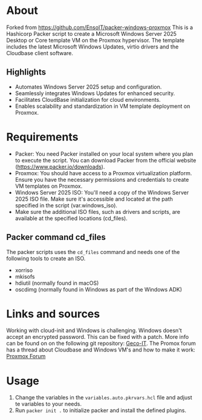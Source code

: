# About
Forked from <https://github.com/EnsoIT/packer-windows-proxmox>
This is a Hashicorp Packer script to create a Microsoft Windows Server 2025 Desktop or Core template VM on the Proxmox hypervisor. The template includes the latest Microsoft Windows Updates, virtio drivers and the Cloudbase client software.

## Highlights

- Automates Windows Server 2025 setup and configuration.
- Seamlessly integrates Windows Updates for enhanced security.
- Facilitates CloudBase initialization for cloud environments.
- Enables scalability and standardization in VM template deployment on Proxmox.

# Requirements

- Packer: You need Packer installed on your local system where you plan to execute the script. You can download Packer from the official website (https://www.packer.io/downloads).
- Proxmox: You should have access to a Proxmox virtualization platform. Ensure you have the necessary permissions and credentials to create VM templates on Proxmox.
- Windows Server 2025 ISO: You'll need a copy of the Windows Server 2025 ISO file. Make sure it's accessible and located at the path specified in the script (var.windows_iso).
- Make sure the additional ISO files, such as drivers and scripts, are available at the specified locations (cd_files).

## Packer command cd_files
The packer scripts uses the `cd_files` command and needs one of the following tools to create an ISO.

- xorriso
- mkisofs
- hdiutil (normally found in macOS)
- oscdimg (normally found in Windows as part of the Windows ADK)

# Links and sources
Working with cloud-init and Windows is challenging. Windows doesn't accept an encrypted password. This can be fixed with a patch.
More info can be found on on the following git repository: [Geco-IT](https://git.geco-it.net/GECO-IT-PUBLIC/Geco-Cloudbase-Init/src/branch/master).
The Promox forum has a thread about Cloudbase and Windows VM's and how to make it work: [Proxmox Forum](https://forum.proxmox.com/threads/howto-scripts-to-make-cloudbase-work-like-cloudinit-for-your-windows-based-instances.103375/) 

# Usage
1. Change the variables in the `variables.auto.pkrvars.hcl` file and adjust te variables to your needs.
2. Run `packer init .` to initialize packer and install the defined plugins.
